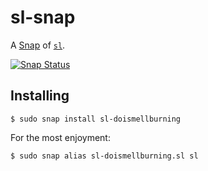 # sl-snap

A [Snap](https://snapcraft.io/) of [`sl`](https://github.com/mtoyoda/sl).

[![Snap Status](https://build.snapcraft.io/badge/doismellburning/sl-snap.svg)](https://build.snapcraft.io/user/doismellburning/sl-snap)

## Installing

```
$ sudo snap install sl-doismellburning
```

For the most enjoyment:

```
$ sudo snap alias sl-doismellburning.sl sl
```

